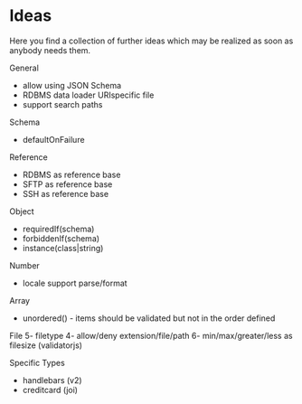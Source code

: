 # Ideas

Here you find a collection of further ideas which may be realized as soon as anybody needs them.

General
- allow using JSON Schema
- RDBMS data loader URIspecific file
- support search paths

Schema
- defaultOnFailure

Reference
- RDBMS as reference base
- SFTP as reference base
- SSH as reference base

Object
- requiredIf(schema)
- forbiddenIf(schema)
- instance(class|string)

Number
- locale support parse/format

Array
- unordered() - items should be validated but not in the order defined

File
5- filetype
4- allow/deny extension/file/path
6- min/max/greater/less as filesize (validatorjs)

Specific Types
- handlebars (v2)
- creditcard (joi)
